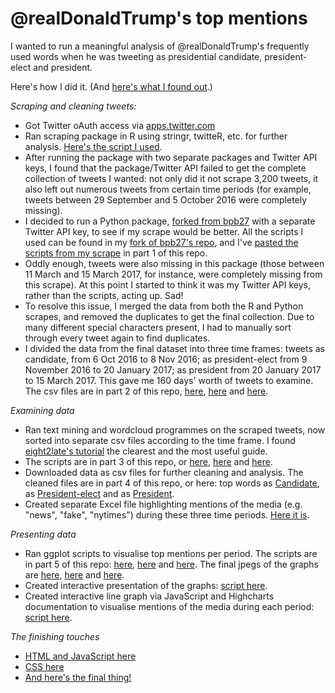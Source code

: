 # @realDonaldTrump's top mentions

I wanted to run a meaningful analysis of @realDonaldTrump's frequently used words when he was tweeting as presidential candidate, president-elect and president.

Here's how I did it. (And <a href="https://alexandrama.github.io/trump-frequent-mentions/">here's what I found out</a>.)

<i>Scraping and cleaning tweets:</i>
- Got Twitter oAuth access via <a href="https://apps.twitter.com/">apps.twitter.com</a>
- Ran scraping package in R using stringr, twitteR, etc. for further analysis. <a href="https://github.com/alexandrama/scraping-for-twitter-mentions/blob/master/twitterScraper.R">Here's the script I used</a>.
- After running the package with two separate packages and Twitter API keys, I found that the package/Twitter API failed to get the complete collection of tweets I wanted: not only did it not scrape 3,200 tweets, it also left out numerous tweets from certain time periods (for example, tweets between 29 September and 5 October 2016 were completely missing).
- I decided to run a Python package, <a href="https://github.com/bpb27/twitter_scraping">forked from bpb27</a> with a separate Twitter API key, to see if my scrape would be better. All the scripts I used can be found in my <a href="https://github.com/alexandrama/twitter_scraping">fork of bpb27's repo</a>, and I've <a href="https://github.com/alexandrama/scraping-for-twitter-mentions/blob/master/pythonScrapingScript">pasted the scripts from my scrape</a> in part 1 of this repo.
- Oddly enough, tweets were also missing in this package (those between 11 March and 15 March 2017, for instance, were completely missing from this scrape). At this point I started to think it was my Twitter API keys, rather than the scripts, acting up. Sad!
- To resolve this issue, I merged the data from both the R and Python scrapes, and removed the duplicates to get the final collection. Due to many different special characters present, I had to manually sort through every tweet again to find duplicates.
- I divided the data from the final dataset into three time frames: tweets as candidate, from 6 Oct 2016 to 8 Nov 2016; as president-elect from 9 November 2016 to 20 January 2017; as president from 20 January 2017 to 15 March 2017. This gave me 160 days' worth of tweets to examine. The csv files are in part 2 of this repo, <a href="https://github.com/alexandrama/scraping-twitter-for-mentions/blob/master/2.%20raw_tweetsAsCandidate.csv">here</a>, <a href="https://github.com/alexandrama/scraping-twitter-for-mentions/blob/master/2.%20raw_tweetsAsPeotus.csv">here</a> and <a href="https://github.com/alexandrama/scraping-twitter-for-mentions/blob/master/2.%20raw_tweetsAsPotus.csv">here</a>.

<i>Examining data</i>
- Ran text mining and wordcloud programmes on the scraped tweets, now sorted into separate csv files according to the time frame. I found <a href="https://eight2late.wordpress.com/2015/05/27/a-gentle-introduction-to-text-mining-using-r/">eight2late's tutorial</a> the clearest and the most useful guide.
- The scripts are in part 3 of this repo, or <a href="https://github.com/alexandrama/scraping-twitter-for-mentions/blob/master/3.%20tm_tweetsAsCandidate.R">here</a>, <a href="https://github.com/alexandrama/scraping-twitter-for-mentions/blob/master/3.%20tm_tweetsAsPeotus.R">here</a> and <a href="https://github.com/alexandrama/scraping-twitter-for-mentions/blob/master/3.%20tm_tweetsAsPotus.R">here</a>.
- Downloaded data as csv files for further cleaning and analysis. The cleaned files are in part 4 of this repo, or here: top words as <a href="https://github.com/alexandrama/scraping-twitter-for-mentions/blob/master/4.%20wordsAsCandidate.csv">Candidate</a>, as <a href="https://github.com/alexandrama/scraping-twitter-for-mentions/blob/master/4.%20wordsAsPeotus.csv">President-elect</a> and as <a href="https://github.com/alexandrama/scraping-twitter-for-mentions/blob/master/4.%20wordsAsPotus.csv">President</a>.
- Created separate Excel file highlighting mentions of the media (e.g. "news", "fake", "nytimes") during these three time periods. <a href="https://github.com/alexandrama/scraping-twitter-for-mentions/blob/master/4.%20media%20mentions.xlsx">Here it is</a>.

<i>Presenting data</i>
- Ran ggplot scripts to visualise top mentions per period. The scripts are in part 5 of this repo: <a href="https://github.com/alexandrama/scraping-twitter-for-mentions/blob/master/5.%20plot_wordsAsCandidate.R">here</a>, <a href="https://github.com/alexandrama/scraping-twitter-for-mentions/blob/master/5.%20plot_wordsAsPeotus.R">here</a> and <a href="https://github.com/alexandrama/scraping-twitter-for-mentions/blob/master/5.%20plot_wordsAsPotus.R">here</a>. The final jpegs of the graphs are <a href="https://github.com/alexandrama/scraping-twitter-for-mentions/blob/master/wordsAsCandidate_Rplot.jpeg">here</a>, <a href="https://github.com/alexandrama/scraping-twitter-for-mentions/blob/master/wordsAsPeotus_Rplot.jpeg">here</a> and <a href="https://github.com/alexandrama/scraping-twitter-for-mentions/blob/master/wordsAsPotus_Rplot.jpeg">here</a>.
- Created interactive presentation of the graphs: <a href="https://github.com/alexandrama/scraping-twitter-for-mentions/blob/master/6.%20topMentions.js">script here</a>.
- Created interactive line graph via JavaScript and Highcharts documentation to visualise mentions of the media during each period: <a href="https://github.com/alexandrama/scraping-twitter-for-mentions/blob/master/6.%20media.js">script here</a>.

<i>The finishing touches</i>
- <a href="https://github.com/alexandrama/scraping-twitter-for-mentions/blob/master/7.%20index.html">HTML and JavaScript here</a>
- <a href="https://github.com/alexandrama/scraping-twitter-for-mentions/blob/master/7.%20style.css">CSS here</a>
- <a href="https://alexandrama.github.io/trump-frequent-mentions/">And here's the final thing!</a>
